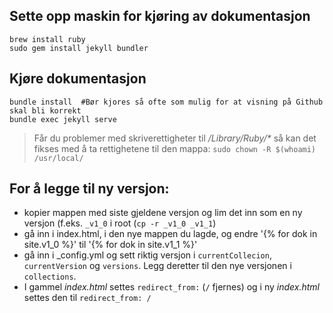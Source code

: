 
## Sette opp maskin for kjøring av dokumentasjon
```
brew install ruby
sudo gem install jekyll bundler

```

## Kjøre dokumentasjon

```
bundle install 	#Bør kjores så ofte som mulig for at visning på Github skal bli korrekt
bundle exec jekyll serve
```

> Får du problemer med skriverettigheter til _/Library/Ruby/*_ så kan det fikses med å ta rettighetene til den mappa: `sudo chown -R $(whoami) /usr/local/`


## For å legge til ny versjon:
* kopier mappen med siste gjeldene versjon og lim det inn som en ny versjon (f.eks. `_v1_0` i root (`cp -r _v1_0 _v1_1`)
* gå inn i index.html, i den nye mappen du lagde, og endre '{% for dok in site.v1_0 %}' til '{% for dok in site.v1_1 %}'
* gå inn i _config.yml og sett riktig versjon i `currentCollecion`, `currentVersion` og `versions`. Legg deretter til den nye versjonen i `collections`.
* I gammel _index.html_ settes `redirect_from:` (`/` fjernes) og i ny _index.html_ settes den til `redirect_from: /`

